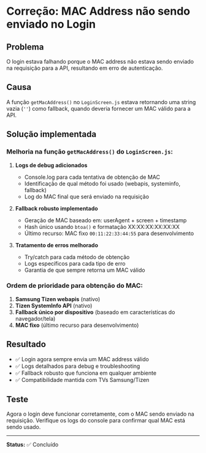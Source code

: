 # Correção: MAC Address não sendo enviado no Login

## Problema
O login estava falhando porque o MAC address não estava sendo enviado na requisição para a API, resultando em erro de autenticação.

## Causa
A função `getMacAddress()` no `LoginScreen.js` estava retornando uma string vazia (`''`) como fallback, quando deveria fornecer um MAC válido para a API.

## Solução implementada

### Melhoria na função `getMacAddress()` do `LoginScreen.js`:

1. **Logs de debug adicionados**
   - Console.log para cada tentativa de obtenção de MAC
   - Identificação de qual método foi usado (webapis, systeminfo, fallback)
   - Log do MAC final que será enviado na requisição

2. **Fallback robusto implementado**
   - Geração de MAC baseado em: userAgent + screen + timestamp
   - Hash único usando `btoa()` e formatação XX:XX:XX:XX:XX:XX
   - Último recurso: MAC fixo `00:11:22:33:44:55` para desenvolvimento

3. **Tratamento de erros melhorado**
   - Try/catch para cada método de obtenção
   - Logs específicos para cada tipo de erro
   - Garantia de que sempre retorna um MAC válido

### Ordem de prioridade para obtenção do MAC:
1. **Samsung Tizen webapis** (nativo)
2. **Tizen SystemInfo API** (nativo)
3. **Fallback único por dispositivo** (baseado em características do navegador/tela)
4. **MAC fixo** (último recurso para desenvolvimento)

## Resultado
- ✅ Login agora sempre envia um MAC address válido
- ✅ Logs detalhados para debug e troubleshooting
- ✅ Fallback robusto que funciona em qualquer ambiente
- ✅ Compatibilidade mantida com TVs Samsung/Tizen

## Teste
Agora o login deve funcionar corretamente, com o MAC sendo enviado na requisição. Verifique os logs do console para confirmar qual MAC está sendo usado.

---

**Status:** ✅ Concluído 